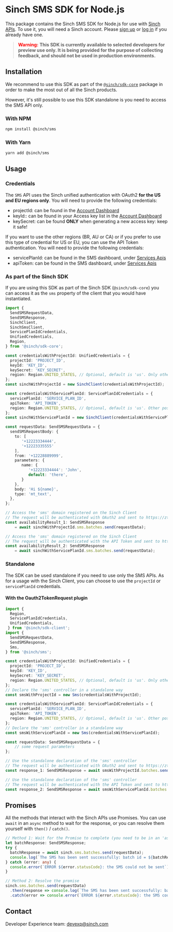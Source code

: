 # Sinch SMS SDK for Node.js

This package contains the Sinch SMS SDK for Node.js for use with [Sinch APIs](https://developers.sinch.com/). To use it, you will need a Sinch account. Please [sign up](https://dashboard.sinch.com/signup) or [log in](https://dashboard.sinch.com/login) if you already have one.

> <span style="color:red; font-weight:bold">Warning:</span>
> **This SDK is currently available to selected developers for preview use only. It is being provided for the purpose of collecting feedback, and should not be used in production environments.**

## Installation

We recommend to use this SDK as part of the [`@sinch/sdk-core`](../../packages/sdk-core) package in order to make the most out of all the Sinch products.

However, it's still possible to use this SDK standalone is you need to access the SMS API only.

### With NPM

```bash
npm install @sinch/sms
```

### With Yarn

```bash
yarn add @sinch/sms
```

## Usage

### Credentials

The `SMS` API uses the Sinch unified authentication with OAuth2 **for the US and EU regions only**. You will need to provide the following credentials:
- projectId: can be found in the [Account Dashboard](https://dashboard.sinch.com/settings/access-keys)
- keyId:: can be found in your Access key list in the [Account Dashboard](https://dashboard.sinch.com/settings/access-keys)
- keySecret: can be found **ONLY** when generating a new access key: keep it safe!

If you want to use the other regions (BR, AU or CA) or if you prefer to use this type of credential for US or EU, you can use the API Token authentication. You will need to provide the following credentials:
- servicePlanId: can be found in the SMS dashboard, under [Services Apis](https://dashboard.sinch.com/sms/api/services)
- apiToken: can be found in the SMS dashboard, under [Services Apis](https://dashboard.sinch.com/sms/api/services)


### As part of the Sinch SDK

If you are using this SDK as part of the Sinch SDK (`@sinch/sdk-core`) you can access it as the `sms` property of the client that you would have instantiated.

```typescript
import { 
  SendSMSRequestData,
  SendSMSResponse,
  SinchClient,
  SinchSmsClient,
  ServicePlanIdCredentials,
  UnifiedCredentials,
  Region,
} from '@sinch/sdk-core';

const credentialsWithProjectId: UnifiedCredentials = {
  projectId: 'PROJECT_ID',
  keyId: 'KEY_ID',
  keySecret: 'KEY_SECRET',
  region: Region.UNITED_STATES, // Optional, default is 'us'. Only other possibility is 'eu'
};
const sinchWithProjectId = new SinchClient(credentialsWithProjectId);

const credentialsWithServicePlanId: ServicePlanIdCredentials = {
  servicePlanId: 'SERVICE_PLAN_ID',
  apiToken: 'API_TOKEN',
  region: Region.UNITED_STATES, // Optional, default is 'us'. Other possibilities are 'eu', 'br', 'au' and 'ca'
};
const sinchWithServicePlanId = new SinchClient(credentialsWithServicePlanId);

const requestData: SendSMSRequestData = {
  sendSMSRequestBody: {
    to: [
       '+12223334444',
       '+12223335555'
    ],
    from: '+12228889999',
    parameters: {
       name: {
          '+12223334444': 'John',
          default: 'there',
       }
    },
    body: 'Hi ${name}',
    type: 'mt_text', 
  },
};

// Access the 'sms' domain registered on the Sinch Client
// The request will be authenticated with OAuth2 and sent to https://zt.us.sms.api.sinch.com
const availabilityResult_1: SendSMSResponse 
    = await sinchWithProjectId.sms.batches.send(requestData);

// Access the 'sms' domain registered on the Sinch Client
// The request will be authenticated with the API Token and sent to https://us.sms.api.sinch.com
const availabilityResult_2: SendSMSResponse 
    = await sinchWithServicePlanId.sms.batches.send(requestData);
```

### Standalone

The SDK can be used standalone if you need to use only the SMS APIs. As for a usage with the Sinch Client, you can choose to use the `projectId` or `servicePlanId` credentials.

#### With the Oauth2TokenRequest plugin

```typescript
import {
  Region,
  ServicePlanIdCredentials,
  UnifiedCredentials,
 } from '@sinch/sdk-client';
import { 
  SendSMSRequestData,
  SendSMSResponse,
  Sms,
} from '@sinch/sms';

const credentialsWithProjectId: UnifiedCredentials = {
  projectId: 'PROJECT_ID',
  keyId: 'KEY_ID',
  keySecret: 'KEY_SECRET',
  region: Region.UNITED_STATES, // Optional, default is 'us'. Only other possibility is 'eu'
};
// Declare the 'sms' controller in a standalone way
const smsWithProjectId = new Sms(credentialsWithProjectId);

const credentialsWithServicePlanId: ServicePlanIdCredentials = {
  servicePlanId: 'SERVICE_PLAN_ID',
  apiToken: 'API_TOKEN',
  region: Region.UNITED_STATES, // Optional, default is 'us'. Other possibilities are 'eu', 'br', 'au' and 'ca'
};
// Declare the 'sms' controller in a standalone way
const smsWithServicePlanId = new Sms(credentialsWithServicePlanId);

const requestData: SendSMSRequestData = {
    // some request parameters
};

// Use the standalone declaration of the 'sms' controller
// The request will be authenticated with OAuth2 and sent to https://zt.us.sms.api.sinch.com
const response_1: SendSMSResponse = await smsWithProjectId.batches.send(requestData);

// Use the standalone declaration of the 'sms' controller
// The request will be authenticated with the API Token and sent to https://us.sms.api.sinch.com
const response_2: SendSMSResponse = await smsWithServicePlanId.batches.send(requestData);
```

## Promises

All the methods that interact with the Sinch APIs use Promises. You can use `await` in an `async` method to wait for the response, or you can resolve them yourself with `then()` / `catch()`.

```typescript
// Method 1: Wait for the Promise to complete (you need to be in an 'async' method)
let batchResponse: SendSMSResponse;
try {
  batchResponse = await sinch.sms.batches.send(requestData);
  console.log(`The SMS has been sent successfully: batch id = ${batchResponse.id}`);
} catch (error: any) {
  console.error(`ERROR ${error.statusCode}: the SMS could not be sent`);
}

// Method 2: Resolve the promise
sinch.sms.batches.send(requestData)
  .then(response => console.log(`The SMS has been sent successfully: batch id = ${response.id}`))
  .catch(error => console.error(`ERROR ${error.statusCode}: the SMS could not be sent`));
```

## Contact
Developer Experience team: [devexp@sinch.com](mailto:devexp@sinch.com)
